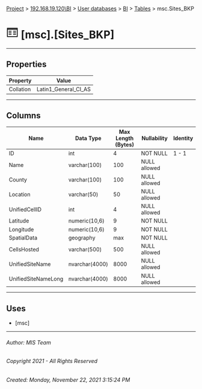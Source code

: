 #### 

[Project](../../../../index.md) > [192.168.19.120\\BI](../../../index.md) > [User databases](../../index.md) > [BI](../index.md) > [Tables](Tables.md) > msc.Sites_BKP

# ![Tables](../../../../Images/Table32.png) [msc].[Sites_BKP]

---

## <a name="#properties"></a>Properties

| Property | Value |
|---|---|
| Collation | Latin1_General_CI_AS |


---

## <a name="#columns"></a>Columns

| Name | Data Type | Max Length (Bytes) | Nullability | Identity |
|---|---|---|---|---|
| ID | int | 4 | NOT NULL | 1 - 1 |
| Name | varchar(100) | 100 | NULL allowed |  |
| County | varchar(100) | 100 | NULL allowed |  |
| Location | varchar(50) | 50 | NULL allowed |  |
| UnifiedCellID | int | 4 | NULL allowed |  |
| Latitude | numeric(10,6) | 9 | NOT NULL |  |
| Longitude | numeric(10,6) | 9 | NOT NULL |  |
| SpatialData | geography | max | NOT NULL |  |
| CellsHosted | varchar(500) | 500 | NULL allowed |  |
| UnifiedSiteName | nvarchar(4000) | 8000 | NULL allowed |  |
| UnifiedSiteNameLong | nvarchar(4000) | 8000 | NULL allowed |  |


---

## <a name="#uses"></a>Uses

* [msc]


---

###### Author:  MIS Team

###### Copyright 2021 - All Rights Reserved

###### Created: Monday, November 22, 2021 3:15:24 PM


